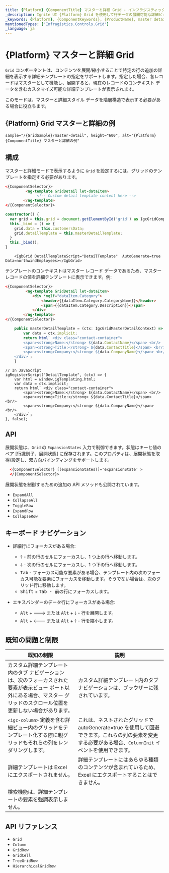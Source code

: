 ```yaml
---
title: {Platform} {ComponentTitle} マスターと詳細 Grid - インフラジスティックス
_description: Ignite UI {Platform} Grid を使用して行データの展開可能な詳細ビュー テンプレートを定義します。マスターと詳細スタイル データを階層構造で表示する場合に便利です。
_keywords: {Platform}, {ComponentKeywords}, {ProductName}, master detail, Infragistics, マスターと詳細, インフラジスティックス
mentionedTypes: ['Infragistics.Controls.Grid']
_language: ja
---
```


# {Platform} マスターと詳細 Grid

`Grid` コンポーネントは、コンテンツを展開/縮小することで特定の行の追加の詳細を表示する詳細テンプレートの指定をサポートします。指定した場合、各レコードはマスターとして機能し、展開すると、現在のレコードのコンテキスト データを含むカスタマイズ可能な詳細テンプレートが表示されます。

このモードは、マスターと詳細スタイル データを階層構造で表示する必要がある場合に役立ちます。

## {Platform} Grid マスターと詳細の例


`sample="/{GridSample}/master-detail", height="600", alt="{Platform} {ComponentTitle} マスターと詳細の例"`


## 構成

マスターと詳細モードで表示するように `Grid` を設定するには、グリッドのテンプレートを指定する必要があります。

```html
<{ComponentSelector}>
         <ng-template GridDetail let-dataItem>
              <!-- Custom detail template content here -->
        </ng-template>
</{ComponentSelector}>
```

```ts
constructor() {
  var grid = this.grid = document.getElementById('grid') as IgcGridComponent;
  this._bind = () => {
    grid.data = this.customersData;
    grid.detailTemplate = this.masterDetailTemplate;
  }
  this._bind();
}
```

```razor
    <IgbGrid DetailTemplateScript="DetailTemplate"  AutoGenerate=true  Data=northwindEmployees></IgbGrid>
```

テンプレートのコンテキストはマスター レコード データであるため、マスター レコードの値を詳細テンプレートに表示できます。例:

```html
<{ComponentSelector}>
         <ng-template GridDetail let-dataItem>
            <div *ngIf="dataItem.Category">
                <header>{{dataItem.Category.CategoryName}}</header>
                <span>{{dataItem.Category.Description}}</span>
            </div>
        </ng-template>
</{ComponentSelector}>
```

```ts
    public masterDetailTemplate = (ctx: IgcGridMasterDetailContext) => {
        var data = ctx.implicit;
        return html` <div class="contact-container">
        <span><strong>Name:</strong> ${data.ContactName}</span> <br/>
        <span><strong>Title:</strong> ${data.ContactTitle}</span> <br/>
        <span><strong>Company:</strong> ${data.CompanyName}</span> <br/>
    </div>`;
    }
```

```razor
// In JavaScript
igRegisterScript("DetailTemplate", (ctx) => {
    var html = window.igTemplating.html;
    var data = ctx.implicit;
    return html` <div class="contact-container">
        <span><strong>Name:</strong> ${data.ContactName}</span> <br/>
        <span><strong>Title:</strong> ${data.ContactTitle}</span> <br/>
        <span><strong>Company:</strong> ${data.CompanyName}</span> <br/>
    </div>`;
}, false);
```

## API

<!-- Angular -->

展開状態は、`Grid` の `ExpansionStates` 入力で制御できます。状態はキーと値のペア [行識別子、展開状態] に保存されます。このプロパティは、展開状態を取得/設定し、双方向バインディングをサポートします。

```html
  <{ComponentSelector} [(expansionStates)]='expansionState' >
  </{ComponentSelector}>
```

<!-- end: Angular -->

展開状態を制御するための追加の API メソッドも公開されています。
- `ExpandAll`
- `CollapseAll`
- `ToggleRow`
- `ExpandRow`
- `CollapseRow`

## キーボード ナビゲーション

- 詳細行にフォーカスがある場合:

    - <kbd>🡑</kbd> - 前の行のセルにフォーカスし、1 つ上の行へ移動します。
    - <kbd>🡓</kbd> - 次の行のセルにフォーカスし、1 つ下の行へ移動します。
    - <kbd>Tab</kbd> - フォーカス可能な要素がある場合、テンプレート内の次のフォーカス可能な要素にフォーカスを移動します。そうでない場合は、次のグリッド行に移動します。
    - <kbd>Shift</kbd> + <kbd><kbd>Tab</kbd> - 前の行にフォーカスします。

- エキスパンダーのデータ行にフォーカスがある場合:
    - <kbd>Alt</kbd> + <kbd>🡒</kbd> または <kbd>Alt</kbd> + <kbd>🡓</kbd> - 行を展開します。
    - <kbd>Alt</kbd> + <kbd>🡐</kbd> または <kbd>Alt</kbd> + <kbd>🡑</kbd> - 行を縮小します。

## 既知の問題と制限


|既知の制限| 説明|
| --- | --- |
| カスタム詳細テンプレート内のタブ ナビゲーションは、次のフォーカスされた要素が表示ビュー ポート以外にある場合、マスター グリッドのスクロール位置を更新しない場合があります。| カスタム詳細テンプレート内のタブ ナビゲーションは、ブラウザーに残されています。 |
| `<igc-column>` 定義を含む詳細ビュー内のグリッドをテンプレート化する際に親グリッドもそれらの列をレンダリングします。 | これは、ネストされたグリッドで autoGenerate=true を使用して回避できます。これらの列の要素を変更する必要がある場合、`ColumnInit` イベントを使用できます。|
| 詳細テンプレートは Excel にエクスポートされません。| 詳細テンプレートにはあらゆる種類のコンテンツが含まれているため、Excel にエクスポートすることはできません。|
| 検索機能は、詳細テンプレートの要素を強調表示しません。 | |

## API リファレンス

* `Grid`
* `Column`
* `GridRow`
* `GridCell`
* `TreeGridRow`
* `HierarchicalGridRow`

